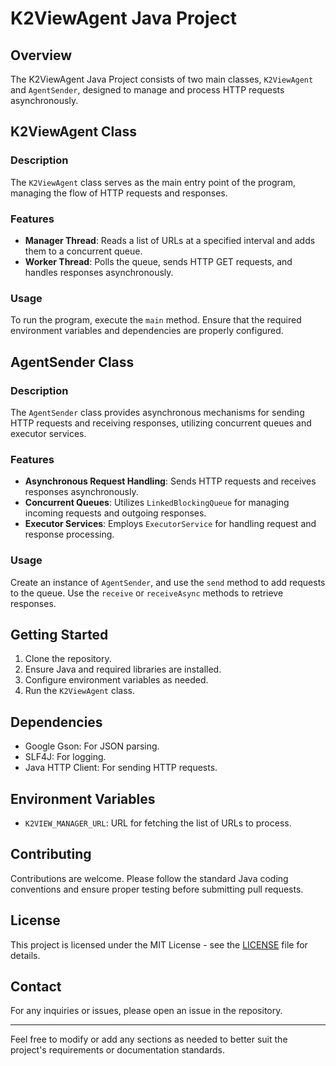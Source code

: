 # K2ViewAgent Java Project

## Overview
The K2ViewAgent Java Project consists of two main classes, `K2ViewAgent` and `AgentSender`, designed to manage and process HTTP requests asynchronously.

## K2ViewAgent Class
### Description
The `K2ViewAgent` class serves as the main entry point of the program, managing the flow of HTTP requests and responses.

### Features
- **Manager Thread**: Reads a list of URLs at a specified interval and adds them to a concurrent queue.
- **Worker Thread**: Polls the queue, sends HTTP GET requests, and handles responses asynchronously.

### Usage
To run the program, execute the `main` method. Ensure that the required environment variables and dependencies are properly configured.

## AgentSender Class
### Description
The `AgentSender` class provides asynchronous mechanisms for sending HTTP requests and receiving responses, utilizing concurrent queues and executor services.

### Features
- **Asynchronous Request Handling**: Sends HTTP requests and receives responses asynchronously.
- **Concurrent Queues**: Utilizes `LinkedBlockingQueue` for managing incoming requests and outgoing responses.
- **Executor Services**: Employs `ExecutorService` for handling request and response processing.

### Usage
Create an instance of `AgentSender`, and use the `send` method to add requests to the queue. Use the `receive` or `receiveAsync` methods to retrieve responses.

## Getting Started
1. Clone the repository.
2. Ensure Java and required libraries are installed.
3. Configure environment variables as needed.
4. Run the `K2ViewAgent` class.

## Dependencies
- Google Gson: For JSON parsing.
- SLF4J: For logging.
- Java HTTP Client: For sending HTTP requests.

## Environment Variables
- `K2VIEW_MANAGER_URL`: URL for fetching the list of URLs to process.

## Contributing
Contributions are welcome. Please follow the standard Java coding conventions and ensure proper testing before submitting pull requests.

## License
This project is licensed under the MIT License - see the [LICENSE](LICENSE) file for details.

## Contact
For any inquiries or issues, please open an issue in the repository.

---

Feel free to modify or add any sections as needed to better suit the project's requirements or documentation standards.